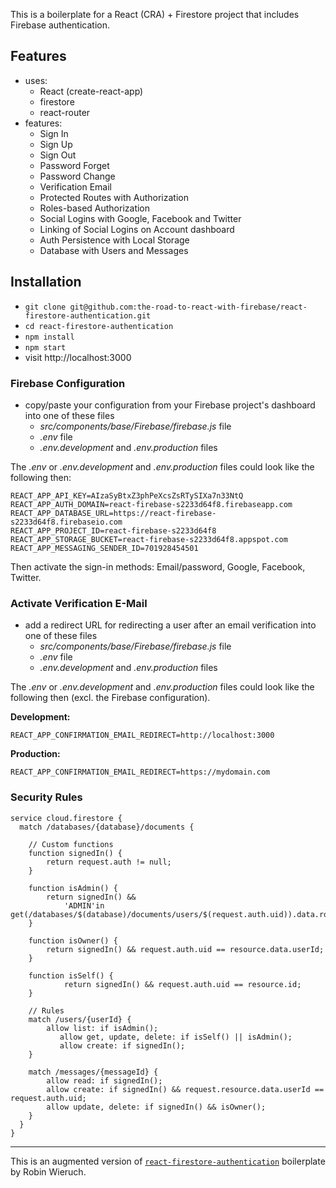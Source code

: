 This is a boilerplate for a React (CRA) + Firestore project that includes Firebase authentication.

## Features

- uses:
  - React (create-react-app)
  - firestore
  - react-router
- features:
  - Sign In
  - Sign Up
  - Sign Out
  - Password Forget
  - Password Change
  - Verification Email
  - Protected Routes with Authorization
  - Roles-based Authorization
  - Social Logins with Google, Facebook and Twitter
  - Linking of Social Logins on Account dashboard
  - Auth Persistence with Local Storage
  - Database with Users and Messages

## Installation

- `git clone git@github.com:the-road-to-react-with-firebase/react-firestore-authentication.git`
- `cd react-firestore-authentication`
- `npm install`
- `npm start`
- visit http://localhost:3000

### Firebase Configuration

- copy/paste your configuration from your Firebase project's dashboard into one of these files
  - _src/components/base/Firebase/firebase.js_ file
  - _.env_ file
  - _.env.development_ and _.env.production_ files

The _.env_ or _.env.development_ and _.env.production_ files could look like the following then:

```
REACT_APP_API_KEY=AIzaSyBtxZ3phPeXcsZsRTySIXa7n33NtQ
REACT_APP_AUTH_DOMAIN=react-firebase-s2233d64f8.firebaseapp.com
REACT_APP_DATABASE_URL=https://react-firebase-s2233d64f8.firebaseio.com
REACT_APP_PROJECT_ID=react-firebase-s2233d64f8
REACT_APP_STORAGE_BUCKET=react-firebase-s2233d64f8.appspot.com
REACT_APP_MESSAGING_SENDER_ID=701928454501
```

Then activate the sign-in methods: Email/password, Google, Facebook, Twitter.

### Activate Verification E-Mail

- add a redirect URL for redirecting a user after an email verification into one of these files
  - _src/components/base/Firebase/firebase.js_ file
  - _.env_ file
  - _.env.development_ and _.env.production_ files

The _.env_ or _.env.development_ and _.env.production_ files could look like the following then (excl. the Firebase configuration).

**Development:**

```
REACT_APP_CONFIRMATION_EMAIL_REDIRECT=http://localhost:3000
```

**Production:**

```
REACT_APP_CONFIRMATION_EMAIL_REDIRECT=https://mydomain.com
```

### Security Rules

```
service cloud.firestore {
  match /databases/{database}/documents {

    // Custom functions
    function signedIn() {
        return request.auth != null;
    }

    function isAdmin() {
        return signedIn() &&
        	'ADMIN'in get(/databases/$(database)/documents/users/$(request.auth.uid)).data.roles.values();
    }

    function isOwner() {
        return signedIn() && request.auth.uid == resource.data.userId;
    }

    function isSelf() {
    	    return signedIn() && request.auth.uid == resource.id;
    }

    // Rules
    match /users/{userId} {
        allow list: if isAdmin();
    	   allow get, update, delete: if isSelf() || isAdmin();
    	   allow create: if signedIn();
    }

    match /messages/{messageId} {
        allow read: if signedIn();
        allow create: if signedIn() && request.resource.data.userId == request.auth.uid;
        allow update, delete: if signedIn() && isOwner();
    }
  }
}
```

---

This is an augmented version of [`react-firestore-authentication`](https://github.com/the-road-to-react-with-firebase/react-firestore-authentication) boilerplate by Robin Wieruch.
